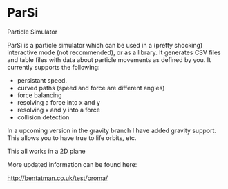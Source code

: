 ParSi
=====

Particle Simulator

ParSi is a particle simulator which can be used in a (pretty shocking) interactive mode (not recommended), or as a library. It generates CSV files and table files with data about particle movements as defined by you.
It currently supports the following:
* persistant speed.
* curved paths (speed and force are different angles)
* force balancing
* resolving a force into x and y
* resolving x and y into a force
* collision detection

In a upcoming version in the gravity branch I have added gravity support. This allows you to have true to life orbits, etc.

This all works in a 2D plane

More updated information can be found here:

http://bentatman.co.uk/test/proma/
